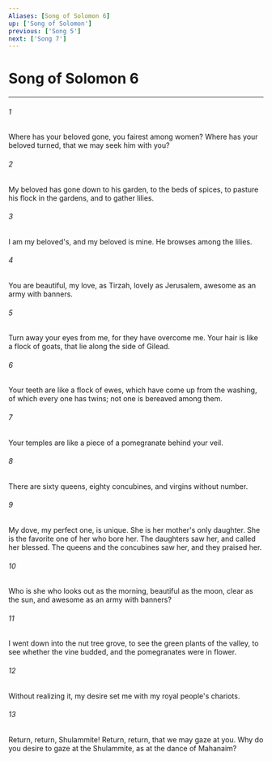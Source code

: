 ```yaml
---
Aliases: [Song of Solomon 6]
up: ['Song of Solomon']
previous: ['Song 5']
next: ['Song 7']
---
```

# Song of Solomon 6
***





###### 1 

Where has your beloved gone, you fairest among women? Where has your beloved turned, that we may seek him with you? 



###### 2 

My beloved has gone down to his garden, to the beds of spices, to pasture his flock in the gardens, and to gather lilies. 



###### 3 

I am my beloved's, and my beloved is mine. He browses among the lilies. 



###### 4 

You are beautiful, my love, as Tirzah, lovely as Jerusalem, awesome as an army with banners. 



###### 5 

Turn away your eyes from me, for they have overcome me. Your hair is like a flock of goats, that lie along the side of Gilead. 



###### 6 

Your teeth are like a flock of ewes, which have come up from the washing, of which every one has twins; not one is bereaved among them. 



###### 7 

Your temples are like a piece of a pomegranate behind your veil. 



###### 8 

There are sixty queens, eighty concubines, and virgins without number. 



###### 9 

My dove, my perfect one, is unique. She is her mother's only daughter. She is the favorite one of her who bore her. The daughters saw her, and called her blessed. The queens and the concubines saw her, and they praised her. 



###### 10 

Who is she who looks out as the morning, beautiful as the moon, clear as the sun, and awesome as an army with banners? 



###### 11 

I went down into the nut tree grove, to see the green plants of the valley, to see whether the vine budded, and the pomegranates were in flower. 



###### 12 

Without realizing it, my desire set me with my royal people's chariots. 



###### 13 

Return, return, Shulammite! Return, return, that we may gaze at you. Why do you desire to gaze at the Shulammite, as at the dance of Mahanaim?
